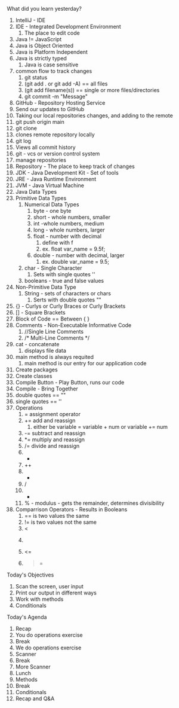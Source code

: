 What did you learn yesterday?

1. IntelliJ - IDE
2. IDE - Integrated Development Environment
   1. The place to edit code
3. Java != JavaScript
4. Java is Object Oriented
5. Java is Platform Independent
6. Java is strictly typed
   1. Java is case sensitive
7. common flow to track changes
   1. git status
   2. (git add . or git add -A) == all files
   3. (git add filename(s)) == single or more files/directories
   4. git commit -m "Message"
8. GitHub - Repository Hosting Service
9.  Send our updates to GitHub
   1. Taking our local repositories changes, and adding to the remote
   2. git push origin main
10. git clone
   1. clones remote repository locally
11. git log 
   1. Views all commit history
12. git - vcs or version control system
   1.  manage repositories
13. Repository - The place to keep track of changes
14. JDK - Java Development Kit - Set of tools
15. JRE - Java Runtime Environment
   1. JVM - Java Virtual Machine
16. Java Data Types
   1. Primitive Data Types
      1. Numerical Data Types
         1. byte - one byte
         2. short - whole numbers, smaller
         3. int -whole numbers, medium
         4. long -  whole numbers, larger
         5. float - number with decimal
            1. define with f
            2. ex. float var_name = 9.5f;
         6. double - number with decimal, larger
            1. ex. double var_name = 9.5;
      2. char - Single Character
         1. Sets with single quotes ''
      3. booleans - true and false values
   2. Non-Primitive Data Type
      1. String - sets of characters or chars
         1. Serts with double quotes ""
17. {} - Curlys or Curly Braces or Curly Brackets
18. [] - Square Brackets
19. Block of Code == Between { }
20. Comments - Non-Executable Informative Code
    1.  //Single Line Comments
    2.  /* Multi-Line Comments */
21. cat - concatenate
    1.  displays file data
22. main method is always requited
    1.  main method is our entry for our application code
23. Create packages
24. Create classes
25. Compile Button - Play Button, runs our code
26. Compile - Bring Together
27. double quotes == ""
28. single quotes == ''
29. Operations
    1.  = assignment operator
    2. += add and reassign
       1. either be variable = variable + num or variable += num
    3. -= subtract and reassign
    4. *= multiply and reassign
    5. /= divide and reassign
    6. +
    7. ++
    8. -
    9. /
    10. * 
    11. % - modulus - gets the remainder, determines divisibility
30. Comparrison Operators - Results in Booleans
    1.  == is two values the same
    2.  != is two values not the same
    3.  <
    4.  >
    5.  <=
    6.  >=


Today's Objectives

1. Scan the screen, user input
2. Print our output in different ways
3. Work with methods
4. Conditionals

Today's Agenda

1. Recap
2. You do operations exercise
3. Break
4. We do operations exercise
5. Scanner
6. Break
7. More Scanner
8. Lunch
9. Methods
10. Break
11. Conditionals
12. Recap and Q&A

